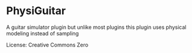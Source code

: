 # PhysiGuitar
A guitar simulator plugin but unlike most plugins this plugin uses physical modeling instead of sampling

License:
Creative Commons Zero
